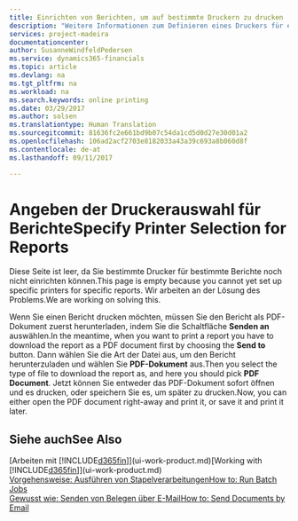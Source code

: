 ```yaml
---
title: Einrichten von Berichten, um auf bestimmte Druckern zu drucken | Microsoft Docs
description: "Weitere Informationen zum Definieren eines Druckers für eine Bericht und zur Nutzung des Druckerauswahlfensters."
services: project-madeira
documentationcenter: 
author: SusanneWindfeldPedersen
ms.service: dynamics365-financials
ms.topic: article
ms.devlang: na
ms.tgt_pltfrm: na
ms.workload: na
ms.search.keywords: online printing
ms.date: 03/29/2017
ms.author: solsen
ms.translationtype: Human Translation
ms.sourcegitcommit: 81636fc2e661bd9b07c54da1cd5d0d27e30d01a2
ms.openlocfilehash: 106ad2acf2703e8182033a43a39c693a8b060d8f
ms.contentlocale: de-at
ms.lasthandoff: 09/11/2017

---
```

# <a name="specify-printer-selection-for-reports"></a><span data-ttu-id="dae8d-103">Angeben der Druckerauswahl für Berichte</span><span class="sxs-lookup"><span data-stu-id="dae8d-103">Specify Printer Selection for Reports</span></span>
<span data-ttu-id="dae8d-104">Diese Seite ist leer, da Sie bestimmte Drucker für bestimmte Berichte noch nicht einrichten können.</span><span class="sxs-lookup"><span data-stu-id="dae8d-104">This page is empty because you cannot yet set up specific printers for specific reports.</span></span> <span data-ttu-id="dae8d-105">Wir arbeiten an der Lösung des Problems.</span><span class="sxs-lookup"><span data-stu-id="dae8d-105">We are working on solving this.</span></span>

<span data-ttu-id="dae8d-106">Wenn Sie einen Bericht drucken möchten, müssen Sie den Bericht als PDF-Dokument zuerst herunterladen, indem Sie die Schaltfläche **Senden an** auswählen.</span><span class="sxs-lookup"><span data-stu-id="dae8d-106">In the meantime, when you want to print a report you have to download the report as a PDF document first by choosing the **Send to** button.</span></span> <span data-ttu-id="dae8d-107">Dann wählen Sie die Art der Datei aus, um den Bericht herunterzuladen und wählen Sie **PDF-Dokument** aus.</span><span class="sxs-lookup"><span data-stu-id="dae8d-107">Then you select the type of file to download the report as, and here you should pick **PDF Document**.</span></span> <span data-ttu-id="dae8d-108">Jetzt können Sie entweder das PDF-Dokument sofort öffnen und es drucken, oder speichern Sie es, um später zu drucken.</span><span class="sxs-lookup"><span data-stu-id="dae8d-108">Now, you can either open the PDF document right-away and print it, or save it and print it later.</span></span>

<!--

You can set up reports so that they must be printed on a specific printer. The following are some uses of printer selection:

- You can print reports on special company letterhead.
- You can print reports on different paper sizes.
- You can print reports on the default printer of a specified employee.

You use the **Printer Selections** window to set different values to obtain different output. If you set a specific printer selection, then it takes precedence over a more general printer selection. For example, you can set a printer selection that has values in the **User ID**, **Report ID**, and **Printer Name** fields. This printer selection takes precedence over a printer selection that has blank entries in the **User ID** or **Report ID** fields.

The following table describes the combination of values to specify when you set up printer selections for a report.

|To                                                 |Set the following values                                             |
|---------------------------------------------------|---------------------------------------------------------------------|
|Print a report to a specific printer for all users |Specify values in the **Report ID** and **Printer Name** fields and leave the **User ID** field blank.|
|Print all reports to a specific printer for a specific user|Specify values in the **User ID** and **Printer Name** fields and leave the **Report ID** field blank.|
|Set the default printer for all reports|Specify a value in the **Printer Name** field and leave the **User ID** and **Report ID** fields blank.|
|Print a specific report to the user’s default printer|Specify a value in the **Report ID** field and leave the **Printer Name** and **User ID** fields blank.|
|Print a specific report to a specific printer for a specific user|Specify values in all three fields.|
-->

## <a name="see-also"></a><span data-ttu-id="dae8d-109">Siehe auch</span><span class="sxs-lookup"><span data-stu-id="dae8d-109">See Also</span></span>
<span data-ttu-id="dae8d-110">[Arbeiten mit [!INCLUDE[d365fin](includes/d365fin_md.md)]](ui-work-product.md)</span><span class="sxs-lookup"><span data-stu-id="dae8d-110">[Working with [!INCLUDE[d365fin](includes/d365fin_md.md)]](ui-work-product.md)</span></span>  
[<span data-ttu-id="dae8d-111">Vorgehensweise: Ausführen von Stapelverarbeitungen</span><span class="sxs-lookup"><span data-stu-id="dae8d-111">How to: Run Batch Jobs</span></span>](ui-how-run-batch-jobs.md)  
[<span data-ttu-id="dae8d-112">Gewusst wie: Senden von Belegen über E-Mail</span><span class="sxs-lookup"><span data-stu-id="dae8d-112">How to: Send Documents by Email</span></span>](ui-how-send-documents-email.md)  

